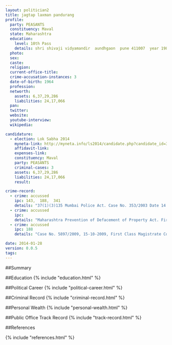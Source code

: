 ```yaml
---
layout: politician2
title: jagtap laxman pandurang
profile: 
  party: PEASANTS
  constituency: Maval
  state: Maharashtra
  education: 
    level: 10th Pass
    details: shri shivaji vidyamandir  aundhgaon  pune 411007  year 1984
  photo: 
  sex: 
  caste: 
  religion: 
  current-office-title: 
  crime-accusation-instances: 3
  date-of-birth: 1964
  profession: 
  networth: 
    assets: 6,37,29,286
    liabilities: 24,17,066
  pan: 
  twitter: 
  website: 
  youtube-interview: 
  wikipedia: 

candidature: 
  - election: Lok Sabha 2014
    myneta-link: http://myneta.info/ls2014/candidate.php?candidate_id=3358
    affidavit-link: 
    expenses-link: 
    constituency: Maval 
    party: PEASANTS
    criminal-cases: 3
    assets: 6,37,29,286
    liabilities: 24,17,066
    result:  

crime-record: 
  - crime: accussed
    ipc: 143,  188,  341
    details: "37(1)(3)135 Mumbai Police Act. Case No. 353/2003 Date 14.07.2003, Police Station Pimpri, First Class Magistrate Court of Justice" 
  - crime: accussed
    ipc: 
    details: "Maharashtra Prevention of Defacement of Property Act. First Class Magistrate Court of Justice No. 7 Shivajinagar Pune 0450998/2009, Date 09.10.2009" 
  - crime: accussed
    ipc: 188
    details: "Case No. 5897/2009, 15-10-2009, First Class Magistrate Court of Justice Date 15.10.2009, Police Station Pimpari" 

date: 2014-01-28
version: 0.0.5
tags: 
---
```

##Summary


##Education
{% include "education.html" %}


##Political Career
{% include "political-career.html" %}


##Criminal Record
{% include "criminal-record.html" %}


##Personal Wealth
{% include "personal-wealth.html" %}


##Public Office Track Record
{% include "track-record.html" %}


##References


{% include "references.html" %}